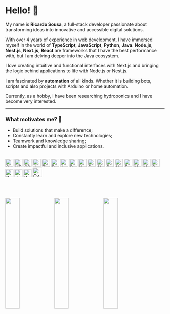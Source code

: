 # Hello! 👋

My name is **Ricardo Sousa**, a full-stack developer passionate about transforming ideas into innovative and accessible digital solutions.

With over 4 years of experience in web development, I have immersed myself in the world of **TypeScript**, **JavaScript**, **Python**, **Java**. **Node.js**, **Nest.js**, **Next.js**, **React** are frameworks that I have the best performance with, but I am delving deeper into the Java ecosystem.

I love creating intuitive and functional interfaces with Next.js and bringing the logic behind applications to life with Node.js or Nest.js.

I am fascinated by **automation** of all kinds. Whether it is building bots, scripts and also projects with Arduino or home automation.

Currently, as a hobby, I have been researching hydroponics and I have become very interested.

---
### What motivates me? 🚀
- Build solutions that make a difference;
- Constantly learn and explore new technologies;
- Teamwork and knowledge sharing;
- Create impactful and inclusive applications.
<br>

<div align="flex-start" margin-bottom="40px" width="100%" display="flex" justify-content="center">
  <img alt="Git" height="25px" src="https://img.shields.io/badge/-Git-F05032?style=flat-square&logo=git&logoColor=white" />
  <img alt="HTML" height="25px"  src="https://img.shields.io/badge/-HTML-E34F26?style=flat-square&logo=html5&logoColor=white" />
  <img alt="CSS" height="25px" src="https://img.shields.io/badge/-CSS-1572B6?style=flat-square&logo=css3&logoColor=white" />
  <img alt="JavaScript" height="25px" src="https://img.shields.io/badge/-JavaScript-yellow?style=flat-square&logo=JavaScript&logoColor=white" />
  <img alt="TypeScript" height="25px" src="https://img.shields.io/badge/-TypeScript-007ACC?style=flat-square&logo=typescript&logoColor=white" />
  <img alt="Python" height="25px" src="https://img.shields.io/badge/Python-14354C?style=flat-square&logo=python&logoColor=white" />
  <img alt="Java" height="25px" src="https://img.shields.io/badge/Java-%23ED8B00.svg?logo=openjdk&logoColor=white"/>
  <img alt="ReactJS" height="25px" src="https://img.shields.io/badge/-React-61DAFB?style=flat-square&logo=React&logoColor=black" />
  <img alt="NextJS" height="25px" src="https://img.shields.io/badge/next%20js-000000?style=for-the-badge&logo=nextdotjs&logoColor=white" />
  <img alt="Docker" height="25px" src="https://img.shields.io/badge/-Docker-46a2f1?style=flat-square&logo=docker&logoColor=white" />
  <img alt="Material UI" height="25px" src="https://img.shields.io/badge/Material%20UI-007FFF?style=for-the-badge&logo=mui&logoColor=white" />
  <img alt="Bootstrap" height="25px" src="https://img.shields.io/badge/Bootstrap-563D7C?style=flat-square&logo=bootstrap&logoColor=white" />
  <img alt="Nodejs" height="25px" src="https://img.shields.io/badge/-Nodejs-43853d?style=flat-square&logo=Node.js&logoColor=white" />
  <img alt="Express" height="25px" src="https://img.shields.io/badge/Express.js-404D59?style=flat-square" />
  <img alt="MongoDB" height="25px" src="https://img.shields.io/badge/-MongoDB-13aa52?style=flat-square&logo=mongodb&logoColor=white" />
  <img alt="MySql" height="25px" src="https://img.shields.io/badge/MySQL-00000F?style=flat-square&logo=mysql&logoColor=white" />
  <img alt="Postgresql" height="25px" src="https://img.shields.io/badge/PostgreSQL-316192?style=for-the-badge&logo=postgresql&logoColor=white" />
  <img alt="Graphql" height="25px" src="https://img.shields.io/badge/GraphQl-E10098?style=for-the-badge&logo=graphql&logoColor=white" />
  <img alt="Jest" height="25px" src="https://img.shields.io/badge/-Jest-C21325?style=flat-square&logo=jest&logoColor=white" />
  <img alt="React Testing Library" height="25px" src="https://img.shields.io/badge/-RTL-61DAFB?style=flat-square&logo=react&logoColor=black" />
  <img alt="Cypress" height="30px" src="https://img.shields.io/badge/Cypress-17202C?style=for-the-badge&logo=cypress&logoColor=white" />
</div>

<br><br>
<div display="flex" width="100%" justify-content="center" align="flex-start" >
  <img width="30%" src="https://github-readme-stats.vercel.app/api/top-langs/?username=rwmsousa&layout=pie&theme=dracula" />
<!--   <div display="flex" width="30%" flex-direction="column"> -->
    <img width="30%"  src="https://github-profile-trophy.vercel.app/?username=rwmsousa&row=2&column=3&theme=dracula" />
    <img width="30%" src="https://github-readme-stats.vercel.app/api?username=rwmsousa&show_icons=true&theme=dracula" width="30%" />
<!--   </div> -->
</div>


<br><br>




